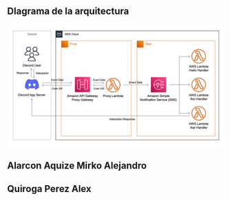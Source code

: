 ## DIagrama de la arquitectura
![architecture](./architecture.png)

## Alarcon Aquize Mirko Alejandro
## Quiroga Perez Alex
